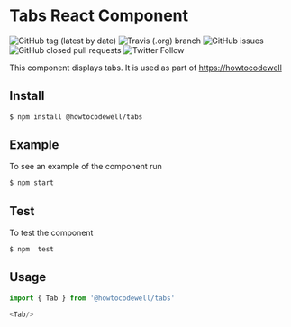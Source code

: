 # Tabs React Component
![GitHub tag (latest by date)](https://img.shields.io/github/v/tag/howtocodewell/tabs)
![Travis (.org) branch](https://img.shields.io/travis/howtocodewell/tabs/main)
![GitHub issues](https://img.shields.io/github/issues/howtocodewell/tabs)
![GitHub closed pull requests](https://img.shields.io/github/issues-pr-closed/howtocodewell/tabs)
![Twitter Follow](https://img.shields.io/twitter/follow/howtocodewell)

This component displays tabs.
It is used as part of [https://howtocodewell](https://howtocodewell])

## Install
```bash
$ npm install @howtocodewell/tabs
```
## Example
To see an example of the component run 
```bash
$ npm start
```
## Test
To test the component
```bash
$ npm  test
```

## Usage
```javascript
import { Tab } from '@howtocodewell/tabs'

<Tab/>

```

